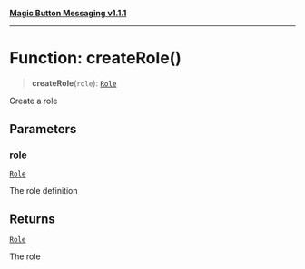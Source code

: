 [**Magic Button Messaging v1.1.1**](../README.md)

***

# Function: createRole()

> **createRole**(`role`): [`Role`](../interfaces/Role.md)

Create a role

## Parameters

### role

[`Role`](../interfaces/Role.md)

The role definition

## Returns

[`Role`](../interfaces/Role.md)

The role
